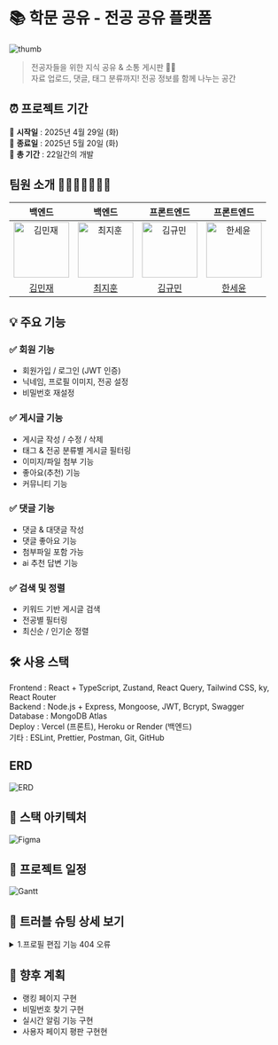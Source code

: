 # 📚 학문 공유 - 전공 공유 플랫폼

![thumb](https://github.com/user-attachments/assets/994c4761-e88e-4a5b-be19-e04ddcc58355)


> 전공자들을 위한 지식 공유 & 소통 게시판 🧑‍🎓  
> 자료 업로드, 댓글, 태그 분류까지! 전공 정보를 함께 나누는 공간

## ⏰ 프로젝트 기간

📅 **시작일** : 2025년 4월 29일 (화)  
📅 **종료일** : 2025년 5월 20일 (화)  
📌 **총 기간** : 22일간의 개발

## 팀원 소개 👨‍👨‍👧‍👧👩‍👦‍👦

|                                백엔드                                 |                                  백엔드                                  |                              프론트엔드                               |                               프론트엔드                                |
| :-------------------------------------------------------------------: | :----------------------------------------------------------------------: | :-------------------------------------------------------------------: | :---------------------------------------------------------------------: |
| <img src="https://github.com/WSIDFY.png" width="100px" alt="김민재"/> | <img src="https://github.com/jay020420.png" width="100px" alt="최지훈"/> | <img src="https://github.com/secgyu.png" width="100px" alt="김규민"/> | <img src="https://github.com/seyounff.png" width="100px" alt="한세윤"/> |
|                  [김민재](https://github.com/WSIDFY)                  |                  [최지훈](https://github.com/jay020420)                  |                  [김규민](https://github.com/secgyu)                  |                  [한세윤](https://github.com/seyounff)                  |

## 💡 주요 기능

### ✅ 회원 기능

- 회원가입 / 로그인 (JWT 인증)
- 닉네임, 프로필 이미지, 전공 설정
- 비밀번호 재설정

### ✅ 게시글 기능

- 게시글 작성 / 수정 / 삭제
- 태그 & 전공 분류별 게시글 필터링
- 이미지/파일 첨부 기능
- 좋아요(추천) 기능
- 커뮤니티 기능

### ✅ 댓글 기능

- 댓글 & 대댓글 작성
- 댓글 좋아요 기능
- 첨부파일 포함 가능
- ai 추천 답변 기능

### ✅ 검색 및 정렬

- 키워드 기반 게시글 검색
- 전공별 필터링
- 최신순 / 인기순 정렬

## 🛠️ 사용 스택

Frontend : React + TypeScript, Zustand, React Query, Tailwind CSS, ky, React Router  
Backend : Node.js + Express, Mongoose, JWT, Bcrypt, Swagger  
Database : MongoDB Atlas  
Deploy : Vercel (프론트), Heroku or Render (백엔드)  
기타 : ESLint, Prettier, Postman, Git, GitHub

## ERD

![ERD](https://github.com/user-attachments/assets/75904f3b-ee22-460d-a501-f6f4cad9d168)


## 📌 스택 아키텍처

![Figma](https://github.com/user-attachments/assets/d4ceedaf-df97-4a0f-b3e9-cb15685bb41b)


## 📆 프로젝트 일정

![Gantt](https://github.com/user-attachments/assets/58b1e26f-1685-4604-a668-46c9c0a8cd2f)


## 🔑 트러블 슈팅 상세 보기

<details markdown="1">
<summary>1.프로필 편집 기능 404 오류</summary>

## 문제상황

프로필 편집 기능을 구현하는 과정에서, API 호출 시 404 오류가 발생하며 프론트엔드와 백엔드 간 연결이 되지 않는 문제가 발생했습니다. 해당 오류는 `PATCH `요청을 보냈음에도 불구하고 백엔드에서 해당 라우트를 찾을 수 없다는 응답이었습니다.

## 원인 분석

처음에는 프론트엔드 코드에서 URL 혹은 요청 방식에 문제가 있다고 판단하고 여러 차례 요청 경로를 점검했지만, 쉽게 원인을 찾을 수 없었습니다. 이때 백엔드에서 엔드포인트가 `/auth/updatedetails`로 설정되어 있음을 알려주셨고, 기존에 제가 사용하던 경로와 다름을 확인할 수 있었습니다

## 해결 과정

백엔드와의 소통을 통해 정확한 API 명세를 재확인한 후, 프론트엔드에서 API 요청 경로를 `/auth/updatedetails`로 수정하고 재요청하자 정상적으로 응답이 이루어졌습니다. 이후 프로필 편집 기능이 성공적으로 구현되었습니다.

</details>

## 📌 향후 계획

- 랭킹 페이지 구현
- 비밀번호 찾기 구현
- 실시간 알림 기능 구현
- 사용자 페이지 평판 구현현
